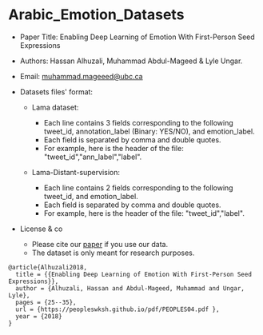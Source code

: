# Arabic_Emotion_Datasets
* Paper Title: Enabling Deep Learning of Emotion With First-Person Seed Expressions

* Authors: Hassan Alhuzali, Muhammad Abdul-Mageed & Lyle Ungar.

* Email: muhammad.mageeed@ubc.ca
	
	
* Datasets files' format:
	- Lama dataset: 
		* Each line contains 3 fields corresponding to the following tweet_id, annotation_label (Binary: YES/NO), and 			emotion_label.
		* Each field is separated by comma and double quotes.
		* For example, here is the header of the file: "tweet_id","ann_label","label".
		
	- Lama-Distant-supervision:
		* Each line contains 2 fields corresponding to the following tweet_id, and emotion_label.
		* Each field is separated by comma and double quotes.
		* For example, here is the header of the file: "tweet_id","label".


* License & co
	* Please cite our [paper](https://peopleswksh.github.io/pdf/PEOPLES04.pdf) if you use our data.
	* The dataset is only meant for research purposes.

```
@article{Alhuzali2018,
  title = {{Enabling Deep Learning of Emotion With First-Person Seed Expressions}},
  author = {Alhuzali, Hassan and Abdul-Mageed, Muhammad and Ungar, Lyle},
  pages = {25--35},
  url = {https://peopleswksh.github.io/pdf/PEOPLES04.pdf },
  year = {2018}
}
```
